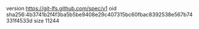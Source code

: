 version https://git-lfs.github.com/spec/v1
oid sha256:4b3741b2f4f3ba5b5be9408e29c407315bc60fbac8392538e567b74331f4533d
size 11244
